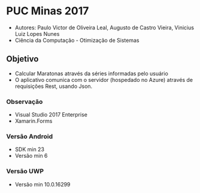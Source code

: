 # PUC Minas 2017
- Autores: Paulo Victor de Oliveira Leal, Augusto de Castro Vieira, Vinicius Luiz Lopes Nunes
- Ciência da Computação - Otimização de Sistemas

## Objetivo
- Calcular Maratonas através da séries informadas pelo usuário
- O aplicativo comunica com o servidor (hospedado no Azure) através de requisições Rest, usando Json.

### Observação
- Visual Studio 2017 Enterprise
- Xamarin.Forms

### Versão Android
- SDK min 23
- Versão min 6

### Versão UWP
- Versão min 10.0.16299
